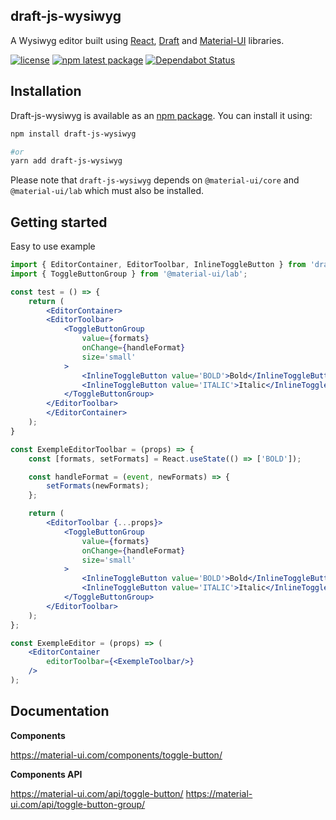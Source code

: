 ## draft-js-wysiwyg ##

A Wysiwyg editor built using [React](https://reactjs.org/), [Draft](https://draftjs.org/) and [Material-UI](https://material-ui.com/) libraries.

[![license](https://img.shields.io/badge/license-MIT-blue.svg)](https://github.com/KiziKr/draft-js-wysiwyg/blob/master/LICENSE)
[![npm latest package](https://img.shields.io/npm/v/draft-js-wysiwyg/latest.svg)](https://www.npmjs.com/package/draft-js-wysiwyg)
[![Dependabot Status](https://api.dependabot.com/badges/status?host=github&repo=KiziKr/draft-js-wysiwyg)](https://dependabot.com)

## Installation

Draft-js-wysiwyg is available as an [npm package](https://www.npmjs.com/package/draft-js-wysiwyg). You can install it using:

```sh
npm install draft-js-wysiwyg

#or
yarn add draft-js-wysiwyg
```

Please note that `draft-js-wysiwyg` depends on `@material-ui/core` and `@material-ui/lab` which must also be installed.

## Getting started

Easy to use example

```jsx
import { EditorContainer, EditorToolbar, InlineToggleButton } from 'draft-js-wysiwyg';
import { ToggleButtonGroup } from '@material-ui/lab';

const test = () => {
    return (
        <EditorContainer>
        <EditorToolbar>
            <ToggleButtonGroup
                value={formats}
                onChange={handleFormat}
                size='small'
            >
                <InlineToggleButton value='BOLD'>Bold</InlineToggleButton>
                <InlineToggleButton value='ITALIC'>Italic</InlineToggleButton>
            </ToggleButtonGroup>
        </EditorToolbar>
        </EditorContainer>
    );
}

const ExempleEditorToolbar = (props) => {
    const [formats, setFormats] = React.useState(() => ['BOLD']);

    const handleFormat = (event, newFormats) => {
        setFormats(newFormats);
    };

    return (
        <EditorToolbar {...props}>
            <ToggleButtonGroup
                value={formats}
                onChange={handleFormat}
                size='small'
            >
                <InlineToggleButton value='BOLD'>Bold</InlineToggleButton>
                <InlineToggleButton value='ITALIC'>Italic</InlineToggleButton>
            </ToggleButtonGroup>
        </EditorToolbar>
    );
};

const ExempleEditor = (props) => (
    <EditorContainer
        editorToolbar={<ExempleToolbar/>}
    />
);
```

## Documentation

**Components**

https://material-ui.com/components/toggle-button/

**Components API**

https://material-ui.com/api/toggle-button/
https://material-ui.com/api/toggle-button-group/
